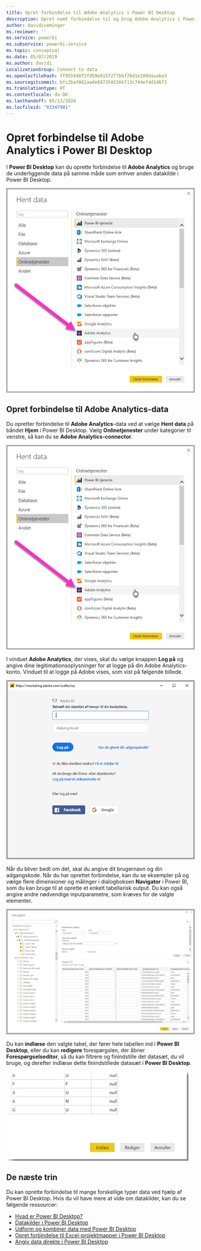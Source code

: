 ```yaml
---
title: Opret forbindelse til Adobe Analytics i Power BI Desktop
description: Opret nemt forbindelse til og brug Adobe Analytics i Power BI Desktop
author: davidiseminger
ms.reviewer: ''
ms.service: powerbi
ms.subservice: powerbi-service
ms.topic: conceptual
ms.date: 05/07/2019
ms.author: davidi
LocalizationGroup: Connect to data
ms.openlocfilehash: ff955948f2fd59e915f2f7bbf76d1e109daaaba3
ms.sourcegitcommit: bfc2baf862aade6873501566f13c744efdd146f3
ms.translationtype: HT
ms.contentlocale: da-DK
ms.lasthandoff: 05/13/2020
ms.locfileid: "83347901"
---
```

# <a name="connect-to-adobe-analytics-in-power-bi-desktop"></a>Opret forbindelse til Adobe Analytics i Power BI Desktop 
I **Power BI Desktop** kan du oprette forbindelse til **Adobe Analytics** og bruge de underliggende data på samme måde som enhver anden datakilde i Power BI Desktop. 

![Hent data fra Adobe Analytics](media/desktop-connect-adobe-analytics/connect-adobe-analytics_01.png)

## <a name="connect-to-adobe-analytics-data"></a>Opret forbindelse til Adobe Analytics-data
Du opretter forbindelse til **Adobe Analytics**-data ved at vælge **Hent data** på båndet **Hjem** i Power BI Desktop. Vælg **Onlinetjenester** under kategorier til venstre, så kan du se **Adobe Analytics-connector**.

![Hent data fra Adobe Analytics](media/desktop-connect-adobe-analytics/connect-adobe-analytics_01.png)

I vinduet **Adobe Analytics**, der vises, skal du vælge knappen **Log på** og angive dine legitimationsoplysninger for at logge på din Adobe Analytics-konto. Vinduet til at logge på Adobe vises, som vist på følgende billede.

![Log på Adobe Analytics](media/desktop-connect-adobe-analytics/connect-adobe-analytics_03.png)

Når du bliver bedt om det, skal du angive dit brugernavn og din adgangskode. Når du har oprettet forbindelse, kan du se eksempler på og vælge flere dimensioner og målinger i dialogboksen **Navigator** i Power BI, som du kan bruge til at oprette et enkelt tabellarisk output. Du kan også angive andre nødvendige inputparametre, som kræves for de valgte elementer. 

![Vælg data ved hjælp af Navigator](media/desktop-connect-adobe-analytics/connect-adobe-analytics_04.png)

Du kan **indlæse** den valgte tabel, der fører hele tabellen ind i **Power BI Desktop**, eller du kan **redigere** forespørgslen, der åbner **Forespørgselseditor**, så du kan filtrere og finindstille det datasæt, du vil bruge, og derefter indlæse dette finindstillede datasæt i **Power BI Desktop**.

![Indlæs eller rediger data i Navigator](media/desktop-connect-adobe-analytics/connect-adobe-analytics_05.png)


## <a name="next-steps"></a>De næste trin
Du kan oprette forbindelse til mange forskellige typer data ved hjælp af Power BI Desktop. Hvis du vil have mere at vide om datakilder, kan du se følgende ressourcer:

* [Hvad er Power BI Desktop?](../fundamentals/desktop-what-is-desktop.md)
* [Datakilder i Power BI Desktop](desktop-data-sources.md)
* [Udform og kombiner data med Power BI Desktop](desktop-shape-and-combine-data.md)
* [Opret forbindelse til Excel-projektmapper i Power BI Desktop](desktop-connect-excel.md)   
* [Angiv data direkte i Power BI Desktop](desktop-enter-data-directly-into-desktop.md)   
